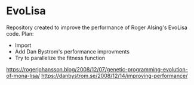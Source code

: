# EvoLisa
Repository created to improve the performance of Roger Alsing's EvoLisa code.
Plan:
* Import
* Add Dan Bystrom's performance improvments
* Try to parallelize the fitness function

https://rogerjohansson.blog/2008/12/07/genetic-programming-evolution-of-mona-lisa/
https://danbystrom.se/2008/12/14/improving-performance/
